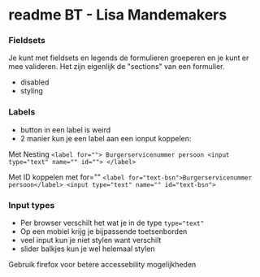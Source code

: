 # readme BT - Lisa Mandemakers

### Fieldsets
Je kunt met fieldsets en legends de formulieren groeperen en je kunt er mee valideren. Het zijn eigenlijk de "sections" van een formulier. 
* disabled 
* styling 


### Labels
* button in een label is weird
* 2 manier kun je een label aan een ionput koppelen:

Met Nesting
`<label for="">
    Burgerservicenummer persoon
    <input type="text" name="" id="">
</label>` 

Met ID koppelen met for=""
`<label for="text-bsn">Burgerservicenummer persoon</label>
<input type="text" name="" id="text-bsn">`

### Input types
* Per browser verschilt het wat je in de type  `type="text"`
* Op een mobiel krijg je bijpassende toetsenborden
* veel input kun je niet stylen want verschilt 
* slider balkjes kun je wel helemaal stylen








Gebruik firefox voor betere accessebility mogelijkheden

